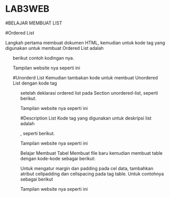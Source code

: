 # LAB3WEB
#BELAJAR MEMBUAT LIST

#Ordered List

Langkah pertama membuat dokumen HTML, kemudian untuk kode tag yang digunakan untuk membuat Ordered List adalah <ol>
berikut contoh kodingan nya.  

Tampilan website nya seperti ini
  
  
#Unorderd List
Kemudian tambakan kode untuk membuat Unordered List dengan kode tag <ul>
setelah deklarasi ordered list pada Section unordered-list, seperti berikut.
  

Tampilan website nya seperti ini
  
  

#Description List
Kode tag yang digunakan untuk deskripsi list adalah <dl>, seperti berikut.
  
Tampilan website nya seperti ini
  

  
  
Belajar Membuat Tabel
Membuat file baru kemudian membuat table dengan kode-kode sebagai berikut:


  
Untuk mengatur margin dan padding pada cel data, tambahkan atribut cellpadding dan cellspacing pada tag table. Untuk contohnya sebagai berikut


  
  
  
  
  
Tampilan website nya seperti ini



